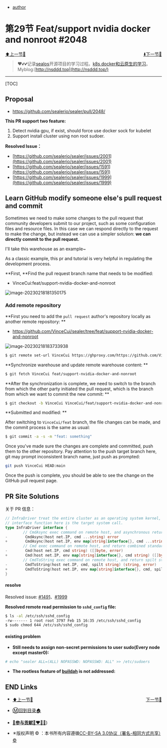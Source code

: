 + [author](http://nsddd.top)

# 第29节 Feat/support nvidia docker and nonroot #2048

<div><a href = '28.md' style='float:left'>⬆️上一节🔗  </a><a href = '30.md' style='float: right'>  ⬇️下一节🔗</a></div>
<br>

> ❤️💕💕记录[sealos](https://github.com/cubxxw/sealos)开源项目的学习过程。[k8s,docker和云原生的学习](https://github.com/cubxxw/sealos)。Myblog:[http://nsddd.top](http://nsddd.top/)

---
[TOC]

## Proposal

+ https://github.com/sealerio/sealer/pull/2048/

**This PR support two feature:**

1. Detect nvidia gpu, if exist, should force use docker sock for kubelet
2. Support install cluster using non root sudoer.



**Resolved Issue：**

+ [https://github.com/sealerio/sealer/issues/2001](https://github.com/sealerio/sealer/issues/2001)
+ [https://github.com/sealerio/sealer/issues/1591](https://github.com/sealerio/sealer/issues/1591)
+ [https://github.com/sealerio/sealer/issues/1999](https://github.com/sealerio/sealer/issues/1999)



## Learn  GitHub modify someone else's pull request and commit

 Sometimes we need to make some changes to the pull request that community developers submit to our project, such as some configuration files and resource files. In this case we can respond directly to the request to make the change, but instead we can use a simpler solution: **we can directly commit to the pull request.**

 I'll take this warehouse as an example~

As a classic example, this pr and tutorial is very helpful in regulating the development process.

**First, **Find the pull request branch name that needs to be modified:

+ VinceCui:feat/support-nvidia-docker-and-nonroot

![image-20230218181350175](http://sm.nsddd.top/sm202302181813288.png)



### Add remote repository

**First you need to add the `pull request` author's repository locally as another remote repository: **

+ https://github.com/VinceCui/sealer/tree/feat/support-nvidia-docker-and-nonroot

![image-20230218183733938](http://sm.nsddd.top/sm202302181837003.png)

```bash
$ git remote set-url VinceCui https://ghproxy.com/https://github.com/VinceCui/sealer/
```



**Synchronize warehouse and update remote warehouse content: **

```bash
$ git fetch VinceCui feat/support-nvidia-docker-and-nonroot
```



**After the synchronization is complete, we need to switch to the branch from which the other party initiated the pull request, which is the branch from which we want to commit the new commit: **

```bash
$ git checkout -b VinceCui VinceCui/feat/support-nvidia-docker-and-nonroot
```



**Submitted and modified: **

After switching to `VinceCui/feat` branch, the file changes can be made, and the commit process is the same as usual:

```bash
$ git commit -a -s -m "feat: something"
```



Once you've made sure the changes are complete and committed, push them to the other repository. Pay attention to the push target branch here, git may prompt inconsistent branch name, just push as prompted:

```bash
git push VinceCui HEAD:main
```



Once the push is complete, you should be able to see the change on the GitHub pull request page.





## PR Site Solutions

关于 PR 信息：

```go
// InfraDriver treat the entire cluster as an operating system kernel,
// interface function here is the target system call.
type InfraDriver interface {
        // CmdAsync exec command on remote host, and asynchronous return logs
-        CmdAsync(host net.IP, cmd ...string) error
+        CmdAsync(host net.IP, env map[string]interface{}, cmd ...string) error
        // Cmd exec command on remote host, and return combined standard output and standard error
-        Cmd(host net.IP, cmd string) ([]byte, error)
+        Cmd(host net.IP, env map[string]interface{}, cmd string) ([]byte, error)
        // CmdToString exec command on remote host, and return spilt standard output and standard error
-        CmdToString(host net.IP, cmd, spilt string) (string, error)
+        CmdToString(host net.IP, env map[string]interface{}, cmd, spilt string) (string, error)
}
```



#### resolve

Resolved issue: [#1491](https://github.com/sealerio/sealer/issues/1491)、[#1999](https://github.com/sealerio/sealer/issues/1999)

**Resolved remote read permission to `sshd_config` file:**

```bash
$ ls -al /etc/ssh/sshd_config
-rw------- 1 root root 3797 Feb 15 16:35 /etc/ssh/sshd_config
$ sudo chmod 644 /etc/ssh/sshd_config
```



#### existing problem

+  **Still needs to assign non-secret permissions to user sudo(Every node except master0):**

```bash
# echo "sealer ALL=(ALL) NOPASSWD: NOPASSWD: ALL" >> /etc/sudoers
```

+  **The rootless feature of [buildah](https://github.com/containers/buildah) is not addressed:**





## END Links

<ul><li><div><a href = '28.md' style='float:left'>⬆️上一节🔗  </a><a href = '30.md' style='float: right'>  ️下一节🔗</a></div></li></ul>

+ [Ⓜ️回到目录🏠](../README.md)

+ [**🫵参与贡献💞❤️‍🔥💖**](https://nsddd.top/archives/contributors))

+ ✴️版权声明 &copy; ：本书所有内容遵循[CC-BY-SA 3.0协议（署名-相同方式共享）&copy;](http://zh.wikipedia.org/wiki/Wikipedia:CC-by-sa-3.0协议文本) 
